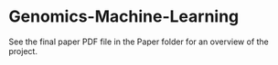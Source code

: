 # Genomics-Machine-Learning

See the final paper PDF file in the Paper folder for an overview of the project.
